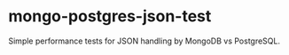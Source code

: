 mongo-postgres-json-test
========================

Simple performance tests for JSON handling by MongoDB vs PostgreSQL.
